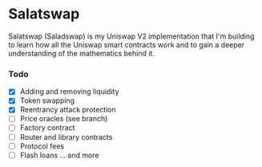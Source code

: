 # Salatswap 
Salatswap (Saladswap) is my Uniswap V2 implementation that I'm building to learn how all the Uniswap smart contracts work and to gain a deeper understanding of the mathematics behind it. 

### Todo 
- [x] Adding and removing liquidity 
- [x] Token swapping
- [x] Reentrancy attack protection
- [ ] Price oracles (see branch)
- [ ] Factory contract 
- [ ] Router and library contracts 
- [ ] Protocol fees 
- [ ] Flash loans 
... and more
